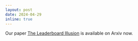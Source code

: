 ```yaml
---
layout: post
date: 2024-04-29
inline: true
---
```


Our paper <a href="https://arxiv.org/abs/2504.20879" target="blank">The Leaderboard Illusion</a> is available on Arxiv now.